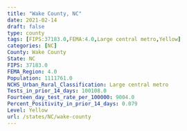 ```yaml
---
title: "Wake County, NC"
date: 2021-02-14
draft: false
type: county
tags: [FIPS:37183.0,FEMA:4.0,Large central metro,Yellow]
categories: [NC]
County: Wake County
State: NC
FIPS: 37183.0
FEMA_Region: 4.0
Population: 1111761.0
NCHS_Urban_Rural_Classification: Large central metro
Tests_in_prior_14_days: 100108.0
Fourteen_day_test_rate_per_100000: 9004.0
Percent_Positivity_in_prior_14_days: 0.079
Level: Yellow
url: /states/NC/wake-county
---
```



